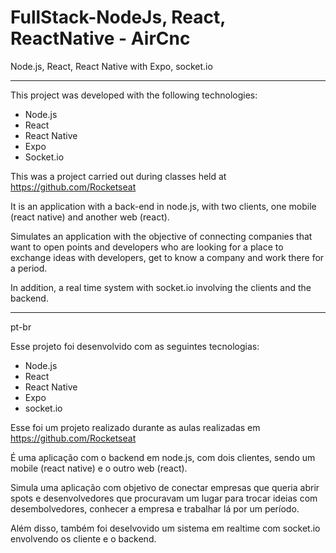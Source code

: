 # FullStack-NodeJs, React, ReactNative  - AirCnc
  Node.js, React, React Native with Expo, socket.io
***
  
  This project was developed with the following technologies:

* Node.js
* React
* React Native
* Expo
* Socket.io

This was a project carried out during classes held at https://github.com/Rocketseat

It is an application with a back-end in node.js, with two clients, one mobile (react native) and another web (react).

Simulates an application with the objective of connecting companies that want to open points and developers who are looking for a place to exchange ideas with developers, get to know a company and work there for a period.

In addition, a real time system with socket.io involving the clients and the backend.
  
 ***
 pt-br
  
  
 Esse projeto foi desenvolvido com as seguintes tecnologias:

* Node.js
* React
* React Native
* Expo
* socket.io

Esse foi um  projeto realizado durante as aulas realizadas em https://github.com/Rocketseat

É uma aplicação com o backend em node.js, com dois clientes, sendo um mobile (react native) e o outro web (react).

Simula uma aplicação com objetivo de conectar empresas que queria abrir spots e desenvolvedores que procuravam um lugar para trocar ideias com desembolvedores, conhecer a empresa e trabalhar lá por um período.

Além disso, também foi deselvovido um sistema em realtime com socket.io envolvendo os cliente e o backend.
